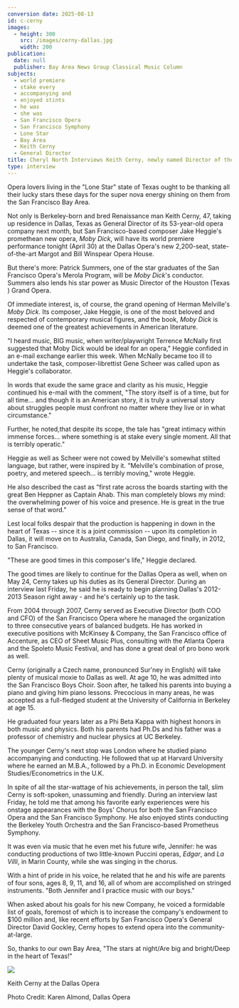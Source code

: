 ```yaml
---
conversion date: 2025-08-13
id: c-cerny
images:
  - height: 300
    src: /images/cerny-dallas.jpg
    width: 200
publication:
  date: null
  publisher: Bay Area News Group Classical Music Column
subjects:
  - world premiere
  - stake every
  - accompanying and
  - enjoyed stints
  - he was
  - she was
  - San Francisco Opera
  - San Francisco Symphony
  - Lone Star
  - Bay Area
  - Keith Cerny
  - General Director
title: Cheryl North Interviews Keith Cerny, newly named Director of the Dallas Opera
type: interview
---
```


 Opera lovers living in the
"Lone Star" state of Texas ought to be thanking all their lucky stars these days for the super nova energy shining on them from the San Francisco Bay Area.

 Not only is Berkeley-born and bred Renaissance man Keith Cerny, 47, taking up residence in Dallas, Texas as General Director of its 53-year-old opera company next month, but San Francisco-based composer Jake Heggie's promethean new opera, *Moby Dick*, will have its world premiere performance tonight (April 30) at the Dallas Opera's new 2,200-seat, state-of-the-art Margot and Bill Winspear Opera House.

 But there's more: Patrick Summers, one of the star graduates of the San Francisco Opera's Merola Program, will be *Moby Dick*'s conductor. Summers also lends his star power as Music Director of the Houston (Texas ) Grand Opera.

 Of immediate interest, is, of course, the grand opening of Herman Melville's *Moby Dick*. Its composer, Jake Heggie, is one of the most beloved and respected of contemporary musical figures, and the book, *Moby Dick* is deemed one of the greatest achievements in American literature.

 "I heard music, BIG music, when writer/playwright Terrence McNally first suggested that Moby Dick would be ideal for an opera," Heggie confided in an e-mail exchange earlier this week. When McNally became too ill to undertake the task, composer-librettist Gene Scheer was called upon as Heggie's collaborator.

 In words that exude the same grace and clarity as his music, Heggie continued his e-mail with the comment, "The story itself is of a time, but for all time... and though it is an American story, it is truly a universal story about struggles people must confront no matter where they live or in what circumstance."

 Further, he noted,that despite its scope, the tale has "great intimacy within immense forces... where something is at stake every single moment. All that is terribly operatic."

 Heggie as well as Scheer were not cowed by Melville's somewhat stilted language, but rather, were inspired by it. "Melville's combination of prose, poetry, and metered speech... is terribly moving," wrote Heggie.

 He also described the cast as "first rate across the boards starting with the great Ben Heppner as Captain Ahab. This man completely blows my mind: the overwhelming power of his voice and presence. He is great in the true sense of that word."

 Lest local folks despair that the production is happening in down in the heart of Texas -- since it is a joint commission -- upon its completion in Dallas, it will move on to Australia, Canada, San Diego, and finally, in 2012, to San Francisco.

 "These are good times in this composer's life," Heggie declared.

 The good times are likely to continue for the Dallas Opera as well, when on May 24, Cerny takes up his duties as its General Director. During an interview last Friday, he said he is ready to begin planning Dallas's 2012-2013 Season right away - and he's certainly up to the task.

 From 2004 through 2007, Cerny served as Executive Director (both COO and CFO) of the San Francisco Opera where he managed the organization to three consecutive years of balanced budgets. He has worked in executive positions with McKinsey & Company, the San Francisco office of Accenture, as CEO of Sheet Music Plus, consulting with the Atlanta Opera and the Spoleto Music Festival, and has done a great deal of pro bono work as well.

 Cerny (originally a Czech name, pronounced Sur'ney in English) will take plenty of musical moxie to Dallas as well. At age 10, he was admitted into the San Francisco Boys Choir. Soon after, he talked his parents into buying a piano and giving him piano lessons. Precocious in many areas, he was accepted as a full-fledged student at the University of California in Berkeley at age 15.

 He graduated four years later as a Phi Beta Kappa with highest honors in both music and physics. Both his parents had Ph.Ds and his father was a professor of chemistry and nuclear physics at UC Berkeley.

 The younger Cerny's next stop was London where he studied piano accompanying and conducting. He followed that up at Harvard University where he earned an M.B.A., followed by a Ph.D. in Economic Development Studies/Econometrics in the U.K.

 In spite of all the star-wattage of his achievements, in person the tall, slim Cerny is soft-spoken, unassuming and friendly. During an interview last Friday, he told me that among his favorite early experiences were his onstage appearances with the Boys' Chorus for both the San Francisco Opera and the San Francisco Symphony. He also enjoyed stints conducting the Berkeley Youth Orchestra and the San Francisco-based Prometheus Symphony.

 It was even via music that he even met his future wife, Jennifer: he was conducting productions of two little-known Puccini operas, *Edgar*, and *La Villi*, in Marin County, while she was singing in the chorus.

 With a hint of pride in his voice, he related that he and his wife are parents of four sons, ages 8, 9, 11, and 16, all of whom are accomplished on stringed instruments. "Both Jennifer and I practice music with our boys."

 When asked about his goals for his new Company, he voiced a formidable list of goals, foremost of which is to increase the company's endowment to $100 million and, like recent efforts by San Francisco Opera's General Director David Gockley, Cerny hopes to extend opera into the community-at-large.

 So, thanks to our own Bay Area, "The stars at night/Are big and bright/Deep in the heart of Texas!"

![](/images/cerny-dallas.jpg)

Keith Cerny at the Dallas Opera

Photo Credit: Karen Almond, Dallas Opera